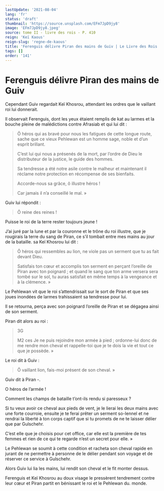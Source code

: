 ```yaml
---
lastUpdate: '2021-08-04'
lang: 'fr'
status: 'draft'
thumbnail: 'https://source.unsplash.com/EFm7JpD9jy8'
image: 'EFm7JpD9jy8.jpeg'
source: tome II - livre des rois - P. 410
reign: 'Keï Kaous'
reign-slug: 'regne-de-kaous'
title: 'Ferenguis délivre Piran des mains de Guiv | Le Livre des Rois | Shâhnâmeh'
tags: []
order: '141'
---
```


<!-- LTeX: language=fr -->

# Ferenguis délivre Piran des mains de Guiv

Cependant Guiv regardait Keï Khosrou, attendant les ordres que le vaillant roi lui donnerait.

Il observait Ferenguis, dont les yeux étaient remplis de kat au larmes et la bouche pleine de malédictions contre Afrasiab et qui lui dit :

> Ô héros qui as bravé pour nous les fatigues de cette longue route, sache que ce vieux Pehlewan est un homme sage, noble et d’un esprit brillant.
>
> C’est lui qui nous a présenés de la mort, par l’ordre de Dieu le distributeur de la justice, le guide des hommes.
>
> Sa tendresse a été notre asile contre le malheur et maintenant il réclame notre protection en récompense de ses bienfaits.
>
> Accorde-nous sa grâce, ô illustre héros !
>
> Car jamais il n’a conseillé le mal. »

Guiv lui répondit :

> Ô reine des reines !

Puisse le roi de la terre rester toujours jeune !

J’ai juré par la lune et par la couronne et le trône du roi illustre, que je rougirais la terre du sang de Piran, ce s’il tombait entre mes mains au jour de la bataille. sa Keï Khosrou lui dit :

> Ô héros qui ressembles au lion, ne viole pas un serment que tu as fait devant Dieu.
>
> Satisfais ton cœur et accomplis ton serment en perçant l’oreille de Piran avec ton poignard ; et quand le sang que ton arme versera sera tombé sur le sol, tu auras satisfait en même temps à la vengeance et à la clémence. »

Le Pehlewan vit que le roi s’attendrissait sur le sort de Piran et que ses joues inondées de larmes trahissaient sa tendresse pour lui.

Il se retourna, perça avec son poignard l’oreille de Piran et se dégagea ainsi de son serment.

Piran dit alors au roi :

> 3G
>
> M2 ces Je ne puis rejoindre mon armée à pied ; ordonne-lui donc de me rendre mon cheval et rappelle-toi que je te dois la vie et tout ce que je possède. »

Le roi dit à Guiv :

> Ô vaillant lion, fais-moi présent de son cheval. »

Guiv dit à Piran -.

O héros de l’armée !

Comment les champs de bataille t’ont-ils rendu si paresseux ?

Si tu veux avoir ce cheval aux pieds de vent, je le lierai les deux mains avec une forte courroie, ensuite je te ferai prêter un serment so-Iennel et ne rendrai la liberté à ton corps captif que si tu promets de ne te laisser délier que par Gulschehr.

C’est elle que je choisis pour cet office, car elle est la première de tes femmes et rien de ce qui te regarde n’est un secret pour elle. »

Le Pehlewan se soumit à cette condition et racheta son cheval rapide en jurant de ne permettre à personne de le délier pendant son voyage et de réserver ce service à Gulschehr.

Alors Guiv lui lia les mains, lui rendit son cheval et le fit monter dessus.

Ferenguis et Keï Khosrou au doux visage le pressèrent tendrement contre leur cœur et Piran partit en bénissant le roi et le Pehlewan du. monde.
